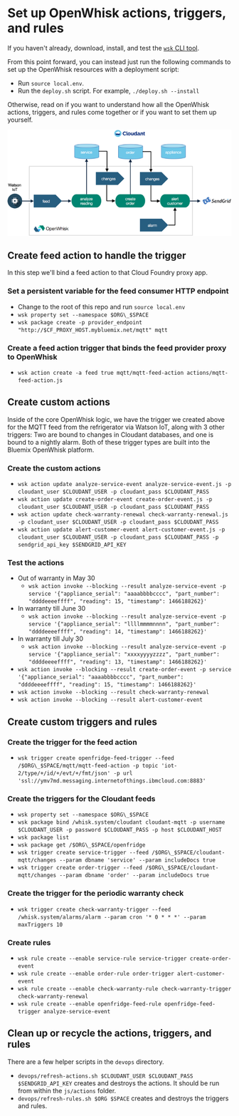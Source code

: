 # Set up OpenWhisk actions, triggers, and rules
If you haven't already, download, install, and test the [`wsk` CLI tool](https://new-console.ng.bluemix.net/openwhisk/cli).

From this point forward, you can instead just run the following commands to set up the OpenWhisk resources with a deployment script:
* Run `source local.env`.
* Run the `deploy.sh` script. For example, `./deploy.sh --install`

Otherwise, read on if you want to understand how all the OpenWhisk actions, triggers, and rules come together or if you want to set them up yourself.

![Triggers and actions](actions-triggers.png)

## Create feed action to handle the trigger
In this step we'll bind a feed action to that Cloud Foundry proxy app.

### Set a persistent variable for the feed consumer HTTP endpoint
* Change to the root of this repo and run `source local.env`
* `wsk property set --namespace $ORG\_$SPACE`
* `wsk package create -p provider_endpoint "http://$CF_PROXY_HOST.mybluemix.net/mqtt" mqtt`

### Create a feed action trigger that binds the feed provider proxy to OpenWhisk
* `wsk action create -a feed true mqtt/mqtt-feed-action actions/mqtt-feed-action.js`

## Create custom actions
Inside of the core OpenWhisk logic, we have the trigger we created above for the MQTT feed from the refrigerator via Watson IoT, along with 3 other triggers: Two are bound to changes in Cloudant databases, and one is bound to a nightly alarm. Both of these trigger types are built into the Bluemix OpenWhisk platform.

### Create the custom actions
* `wsk action update analyze-service-event analyze-service-event.js -p cloudant_user $CLOUDANT_USER -p cloudant_pass $CLOUDANT_PASS`
* `wsk action update create-order-event create-order-event.js -p cloudant_user $CLOUDANT_USER -p cloudant_pass $CLOUDANT_PASS`
* `wsk action update check-warranty-renewal check-warranty-renewal.js -p cloudant_user $CLOUDANT_USER -p cloudant_pass $CLOUDANT_PASS`
* `wsk action update alert-customer-event alert-customer-event.js -p cloudant_user $CLOUDANT_USER -p cloudant_pass $CLOUDANT_PASS -p sendgrid_api_key $SENDGRID_API_KEY`

### Test the actions
* Out of warranty in May 30
    * `wsk action invoke --blocking --result analyze-service-event -p service '{"appliance_serial": "aaaabbbbcccc", "part_number": "ddddeeeeffff", "reading": 15, "timestamp": 1466188262}'`
* In warranty till June 30
    * `wsk action invoke --blocking --result analyze-service-event -p service '{"appliance_serial": "llllmmmmnnnn", "part_number": "ddddeeeeffff", "reading": 14, "timestamp": 1466188262}'`
* In warranty till July 30
    * `wsk action invoke --blocking --result analyze-service-event -p service '{"appliance_serial": "xxxxyyyyzzzz", "part_number": "ddddeeeeffff", "reading": 13, "timestamp": 1466188262}'`
* `wsk action invoke --blocking --result create-order-event -p service '{"appliance_serial": "aaaabbbbcccc", "part_number": "ddddeeeeffff", "reading": 15, "timestamp": 1466188262}'`
* `wsk action invoke --blocking --result check-warranty-renewal`
* `wsk action invoke --blocking --result alert-customer-event`

## Create custom triggers and rules

### Create the trigger for the feed action
* `wsk trigger create openfridge-feed-trigger --feed /$ORG\_$SPACE/mqtt/mqtt-feed-action -p topic 'iot-2/type/+/id/+/evt/+/fmt/json' -p url 'ssl://ymv7md.messaging.internetofthings.ibmcloud.com:8883'`

### Create the triggers for the Cloudant feeds
* `wsk property set --namespace $ORG\_$SPACE`
* `wsk package bind /whisk.system/cloudant cloudant-mqtt -p username $CLOUDANT_USER -p password $CLOUDANT_PASS -p host $CLOUDANT_HOST`
* `wsk package list`
* `wsk package get /$ORG\_$SPACE/openfridge`
* `wsk trigger create service-trigger --feed /$ORG\_$SPACE/cloudant-mqtt/changes --param dbname 'service' --param includeDocs true`
* `wsk trigger create order-trigger --feed /$ORG\_$SPACE/cloudant-mqtt/changes --param dbname 'order' --param includeDocs true`

### Create the trigger for the periodic warranty check
*  `wsk trigger create check-warranty-trigger --feed /whisk.system/alarms/alarm --param cron '* 0 * * *' --param maxTriggers 10`

### Create rules
* `wsk rule create --enable service-rule service-trigger create-order-event`
* `wsk rule create --enable order-rule order-trigger alert-customer-event`
* `wsk rule create --enable check-warranty-rule check-warranty-trigger check-warranty-renewal`
* `wsk rule create --enable openfridge-feed-rule openfridge-feed-trigger analyze-service-event`

## Clean up or recycle the actions, triggers, and rules
There are a few helper scripts in the `devops` directory.

* `devops/refresh-actions.sh $CLOUDANT_USER $CLOUDANT_PASS $SENDGRID_API_KEY` creates and destroys the actions. It should be run from within the `js/actions` folder.
* `devops/refresh-rules.sh $ORG $SPACE` creates and destroys the triggers and rules.
